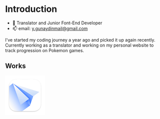 # Introduction
  
  - 🔭 Translator and Junior Font-End Developer
  - 📫 email: y.gunaydinmail@gmail.com

I've started my coding journey a year ago and picked it up again recently. Currently working as a translator and working on my personal website to track progression on Pokemon games.

## Works
[<img src="regexorcist_logo.png" alt="RegExorcist" width="128"/>](https://github.com/yasingunaydiin/regexorcist)
